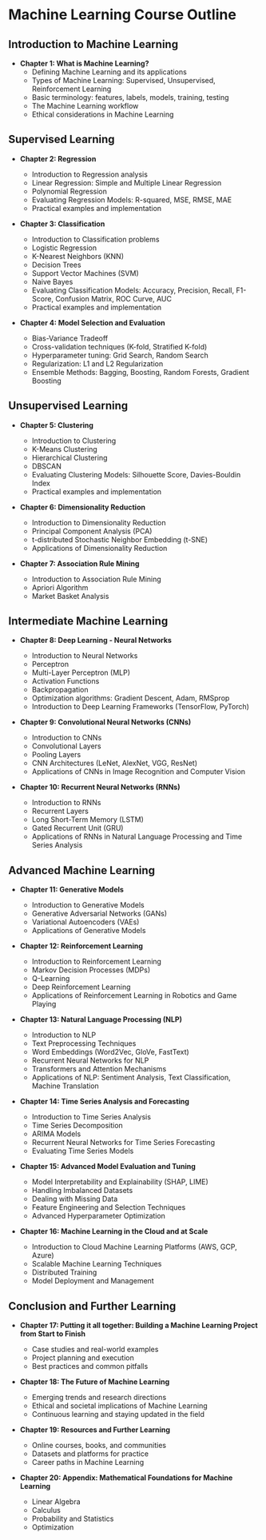 # Machine Learning Course Outline

## Introduction to Machine Learning

*   **Chapter 1: What is Machine Learning?**
    *   Defining Machine Learning and its applications
    *   Types of Machine Learning: Supervised, Unsupervised, Reinforcement Learning
    *   Basic terminology: features, labels, models, training, testing
    *   The Machine Learning workflow
    *   Ethical considerations in Machine Learning

## Supervised Learning

*   **Chapter 2: Regression**
    *   Introduction to Regression analysis
    *   Linear Regression: Simple and Multiple Linear Regression
    *   Polynomial Regression
    *   Evaluating Regression Models: R-squared, MSE, RMSE, MAE
    *   Practical examples and implementation

*   **Chapter 3: Classification**
    *   Introduction to Classification problems
    *   Logistic Regression
    *   K-Nearest Neighbors (KNN)
    *   Decision Trees
    *   Support Vector Machines (SVM)
    *   Naive Bayes
    *   Evaluating Classification Models: Accuracy, Precision, Recall, F1-Score, Confusion Matrix, ROC Curve, AUC
    *   Practical examples and implementation

*   **Chapter 4: Model Selection and Evaluation**
    *   Bias-Variance Tradeoff
    *   Cross-validation techniques (K-fold, Stratified K-fold)
    *   Hyperparameter tuning: Grid Search, Random Search
    *   Regularization: L1 and L2 Regularization
    *   Ensemble Methods: Bagging, Boosting, Random Forests, Gradient Boosting

## Unsupervised Learning

*   **Chapter 5: Clustering**
    *   Introduction to Clustering
    *   K-Means Clustering
    *   Hierarchical Clustering
    *   DBSCAN
    *   Evaluating Clustering Models: Silhouette Score, Davies-Bouldin Index
    *   Practical examples and implementation

*   **Chapter 6: Dimensionality Reduction**
    *   Introduction to Dimensionality Reduction
    *   Principal Component Analysis (PCA)
    *   t-distributed Stochastic Neighbor Embedding (t-SNE)
    *   Applications of Dimensionality Reduction

*   **Chapter 7: Association Rule Mining**
    *   Introduction to Association Rule Mining
    *   Apriori Algorithm
    *   Market Basket Analysis

## Intermediate Machine Learning

*   **Chapter 8: Deep Learning - Neural Networks**
    *   Introduction to Neural Networks
    *   Perceptron
    *   Multi-Layer Perceptron (MLP)
    *   Activation Functions
    *   Backpropagation
    *   Optimization algorithms: Gradient Descent, Adam, RMSprop
    *   Introduction to Deep Learning Frameworks (TensorFlow, PyTorch)

*   **Chapter 9: Convolutional Neural Networks (CNNs)**
    *   Introduction to CNNs
    *   Convolutional Layers
    *   Pooling Layers
    *   CNN Architectures (LeNet, AlexNet, VGG, ResNet)
    *   Applications of CNNs in Image Recognition and Computer Vision

*   **Chapter 10: Recurrent Neural Networks (RNNs)**
    *   Introduction to RNNs
    *   Recurrent Layers
    *   Long Short-Term Memory (LSTM)
    *   Gated Recurrent Unit (GRU)
    *   Applications of RNNs in Natural Language Processing and Time Series Analysis

## Advanced Machine Learning

*   **Chapter 11: Generative Models**
    *   Introduction to Generative Models
    *   Generative Adversarial Networks (GANs)
    *   Variational Autoencoders (VAEs)
    *   Applications of Generative Models

*   **Chapter 12: Reinforcement Learning**
    *   Introduction to Reinforcement Learning
    *   Markov Decision Processes (MDPs)
    *   Q-Learning
    *   Deep Reinforcement Learning
    *   Applications of Reinforcement Learning in Robotics and Game Playing

*   **Chapter 13: Natural Language Processing (NLP)**
    *   Introduction to NLP
    *   Text Preprocessing Techniques
    *   Word Embeddings (Word2Vec, GloVe, FastText)
    *   Recurrent Neural Networks for NLP
    *   Transformers and Attention Mechanisms
    *   Applications of NLP: Sentiment Analysis, Text Classification, Machine Translation

*   **Chapter 14: Time Series Analysis and Forecasting**
    *   Introduction to Time Series Analysis
    *   Time Series Decomposition
    *   ARIMA Models
    *   Recurrent Neural Networks for Time Series Forecasting
    *   Evaluating Time Series Models

*   **Chapter 15: Advanced Model Evaluation and Tuning**
    *   Model Interpretability and Explainability (SHAP, LIME)
    *   Handling Imbalanced Datasets
    *   Dealing with Missing Data
    *   Feature Engineering and Selection Techniques
    *   Advanced Hyperparameter Optimization

*   **Chapter 16: Machine Learning in the Cloud and at Scale**
    *   Introduction to Cloud Machine Learning Platforms (AWS, GCP, Azure)
    *   Scalable Machine Learning Techniques
    *   Distributed Training
    *   Model Deployment and Management

## Conclusion and Further Learning

*   **Chapter 17:  Putting it all together: Building a Machine Learning Project from Start to Finish**
    *   Case studies and real-world examples
    *   Project planning and execution
    *   Best practices and common pitfalls

*   **Chapter 18: The Future of Machine Learning**
    *   Emerging trends and research directions
    *   Ethical and societal implications of Machine Learning
    *   Continuous learning and staying updated in the field

*   **Chapter 19: Resources and Further Learning**
    *   Online courses, books, and communities
    *   Datasets and platforms for practice
    *   Career paths in Machine Learning

*   **Chapter 20: Appendix: Mathematical Foundations for Machine Learning**
    *   Linear Algebra
    *   Calculus
    *   Probability and Statistics
    *   Optimization
